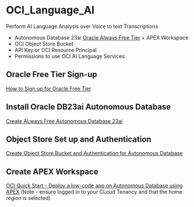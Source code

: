 # OCI_Language_AI
Perform AI Language Analysis over Voice to text Transcriptions

- Autonomous Database 23ai [Oracle Always Free Tier](https://www.oracle.com/au/cloud/free/) + APEX Workspace
- OCI Object Store Bucket
- API Key or OCI Resource Principal
- Permissions to use OCI AI Language Services

## Oracle Free Tier Sign-up
[How to Sign up for Oracle Free Tier](https://www.youtube.com/watch?v=YnsN52hB8EY)

## Install Oracle DB23ai Autonomous Database
[Create ALways Free Autonomous Database 23ai](https://www.youtube.com/watch?v=-d-DxUJ3DvI) 

## Object Store Set up and Authentication
[Create Object Store Bucket and Authentication for Autonomous Database](https://www.youtube.com/watch?v=IPkjI6zd2CU)

## Create APEX Workspace
[OCI Quick Start - Deploy a low-code app on Autonomous Database using APEX](https://cloud.oracle.com/resourcemanager/quickstarts?solution-name=apex&region=us-ashburn-1)
(Note - ensure logged in to your CLoud Tenancy and that the home region is selected)
